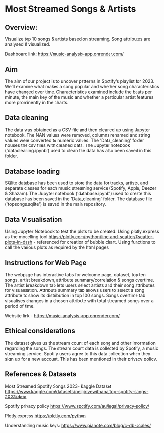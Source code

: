 # Most Streamed Songs & Artists

## Overview:
Visualize top 10 songs & artists based on streaming. Song attributes are analysed & visualized.

Dashboard link: https://music-analysis-app.onrender.com/

## Aim
The aim of our project is to uncover patterns in Spotify’s playlist for 2023. We’ll examine what makes a song popular and whether song characteristics have changed over time.
Characteristics examined include the beats per minute, the main key of the music and whether a particular artist features more prominently in the charts.

## Data cleaning 
The data was obtained as a CSV file and then cleaned up using Jupyter notebook. The NAN values were removed, columns renamed and string values were converted to numeric values. The 'Data_cleaning' folder houses the csv files with cleaned data.
The Jupyter notebook ('datacleaning.ipynb') used to clean the data has also been saved in this folder.

## Database loading
SQlite database has been used to store the data for tracks, artists, and separate classes for each music streaming service (Spotify, Apple, Deezer & Shazam). 
The Jupyter notebook ('database.ipynb') used to create this database has been saved in the 'Data_cleaning' folder.
The database file ('topsongs.sqlite') is saved in the main repository.

## Data Visualisation
Using Jupyter Notebook to test the plots to be created. Using plotly.express as the modelling tool
https://plotly.com/python/line-and-scatter/#scatter-plots-in-dash - referenced for creation of bubble chart.
Using functions to call the various plots as required by the html pages.

## Instructions for Web Page
The webpage has interactive tabs for welcome page, dataset, top ten songs, artist breakdown, attribute summary/correlation & songs overtime.
The artist breakdown tab lets users select artists and their song attributes for visualisation.
Attribute summary tab allows users to select a song attribute to show its distribution in top 100 songs.
Songs overtime tab visualises changes in a chosen attribute with total streamed songs over a period of time.

Website link - https://music-analysis-app.onrender.com/

## Ethical considerations
The dataset gives us the stream count of each song and other information regarding the songs. The stream count data is collected by Spotify, a music streaming service. Spotify users agree to this data collection when they sign up for a new account. This has been mentioned in their privacy policy.


## References & Datasets

Most Streamed Spotify Songs 2023- Kaggle Dataset https://www.kaggle.com/datasets/nelgiriyewithana/top-spotify-songs-2023/data

Spotify privacy policy https://www.spotify.com/au/legal/privacy-policy/

Plotly.express https://plotly.com/python

Understanding music keys: https://www.pianote.com/blog/c-db-scales/ 




